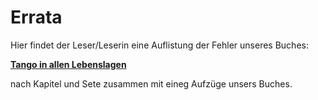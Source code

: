 # Errata

Hier findet der Leser/Leserin eine Auflistung der Fehler unseres Buches:

[**Tango in allen Lebenslagen**](https://abrazosbooks.com/product/tango-in-allen-lebenslagen-anekdoten-uber-musiker-sanger-und-tanzer/)

nach Kapitel und Sete zusammen mit eineg Aufzüge unsers Buches.
